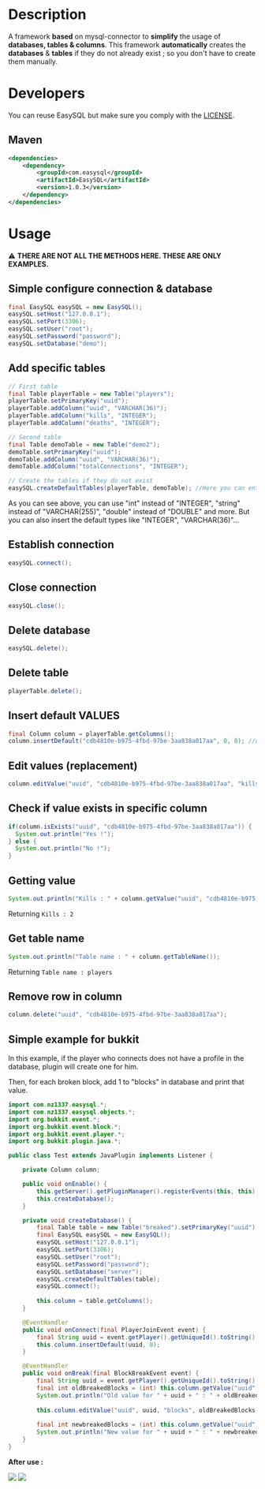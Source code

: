 # Description

A framework **based** on mysql-connector to **simplify** the usage of **databases, tables & columns**.
This framework **automatically** creates the **databases** & **tables** if they do not already exist ; so you don't have to create them manually.

# Developers

You can reuse EasySQL but make sure you comply with the [LICENSE](https://github.com/thisisnzed/EasySQL/blob/main/LICENSE).

## Maven

```xml
<dependencies>
    <dependency>
        <groupId>com.easysql</groupId>
        <artifactId>EasySQL</artifactId>
        <version>1.0.3</version>
    </dependency>
</dependencies>
```

# Usage

⚠️ **THERE ARE NOT ALL THE METHODS HERE. THESE ARE ONLY EXAMPLES.**

## Simple configure connection & database

```java
final EasySQL easySQL = new EasySQL();
easySQL.setHost("127.0.0.1");
easySQL.setPort(3306);
easySQL.setUser("root");
easySQL.setPassword("password");
easySQL.setDatabase("demo");
```

## Add specific tables

```java
// First table
final Table playerTable = new Table("players");
playerTable.setPrimaryKey("uuid");
playerTable.addColumn("uuid", "VARCHAR(36)");
playerTable.addColumn("kills", "INTEGER");
playerTable.addColumn("deaths", "INTEGER");

// Second table
final Table demoTable = new Table("demo2");
demoTable.setPrimaryKey("uuid");
demoTable.addColumn("uuid", "VARCHAR(36)");
demoTable.addColumn("totalConnections", "INTEGER");

// Create the tables if they do not exist
easySQL.createDefaultTables(playerTable, demoTable); //Here you can enter the number of tables you want 
```
As you can see above, you can use "int" instead of "INTEGER", "string" instead of "VARCHAR(255)", "double" instead of "DOUBLE" and more. 
But you can also insert the default types like "INTEGER", "VARCHAR(36)"...

## Establish connection

```java
easySQL.connect();
```

## Close connection

```java
easySQL.close();
```

## Delete database

```java
easySQL.delete();
```

## Delete table

```java
playerTable.delete();
```

## Insert default VALUES

```java
final Column column = playerTable.getColumns();
column.insertDefault("cdb4810e-b975-4fbd-97be-3aa838a017aa", 0, 0); //uuid, kills, deaths --> see above to understand the order of values
```

## Edit values (replacement)

```java
column.editValue("uuid", "cdb4810e-b975-4fbd-97be-3aa838a017aa", "kills", 2)
```

## Check if value exists in specific column

```java
if(column.isExists("uuid", "cdb4810e-b975-4fbd-97be-3aa838a017aa")) {
  System.out.println("Yes !");
} else {
  System.out.println("No !");
}
```

## Getting value

```java
System.out.println("Kills : " + column.getValue("uuid", "cdb4810e-b975-4fbd-97be-3aa838a017aa", "kills"));
```

Returning `Kills : 2`

## Get table name

```java
System.out.println("Table name : " + column.getTableName());
```

Returning `Table name : players`

## Remove row in column

```java
column.delete("uuid", "cdb4810e-b975-4fbd-97be-3aa838a017aa");
```

## Simple example for bukkit
In this example, if the player who connects does not have a profile in the database, plugin will create one for him.

Then, for each broken block, add 1 to "blocks" in database and print that value.

```java
import com.nz1337.easysql.*;
import com.nz1337.easysql.objects.*;
import org.bukkit.event.*;
import org.bukkit.event.block.*;
import org.bukkit.event.player.*;
import org.bukkit.plugin.java.*;

public class Test extends JavaPlugin implements Listener {

    private Column column;

    public void onEnable() {
        this.getServer().getPluginManager().registerEvents(this, this);
        this.createDatabase();
    }

    private void createDatabase() {
        final Table table = new Table("breaked").setPrimaryKey("uuid").addColumn("uuid", "VARCHAR(36)").addColumn("blocks", "INTEGER");
        final EasySQL easySQL = new EasySQL();
        easySQL.setHost("127.0.0.1");
        easySQL.setPort(3306);
        easySQL.setUser("root");
        easySQL.setPassword("password");
        easySQL.setDatabase("server");
        easySQL.createDefaultTables(table);
        easySQL.connect();
        
        this.column = table.getColumns();
    }

    @EventHandler
    public void onConnect(final PlayerJoinEvent event) {
        final String uuid = event.getPlayer().getUniqueId().toString();
        this.column.insertDefault(uuid, 0);
    }

    @EventHandler
    public void onBreak(final BlockBreakEvent event) {
        final String uuid = event.getPlayer().getUniqueId().toString();
        final int oldBreakedBlocks = (int) this.column.getValue("uuid", uuid, "blocks");
        System.out.println("Old value for " + uuid + " : " + oldBreakedBlocks);
        
        this.column.editValue("uuid", uuid, "blocks", oldBreakedBlocks + 1);
        
        final int newbreakedBlocks = (int) this.column.getValue("uuid", uuid, "blocks");
        System.out.println("New value for " + uuid + " : " + newbreakedBlocks);
    }
}
```

**After use :**

<img src="https://cdn.discordapp.com/attachments/863095969436270633/873530143254142976/KECBABIkAE5hABSpBzqDPIFSJABIgAEZg7BChBzp2IEIABEgAkRgDhGgBDmHOoNcIQJEgAgQgblD4P8BkEXy4Qd6cMkAAAAASUVO.png"/>
<img src="https://cdn.discordapp.com/attachments/863095969436270633/873530616644243516/unknown.png"/>
